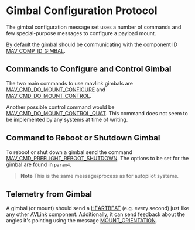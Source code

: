 # Gimbal Configuration Protocol

The gimbal configuration message set uses a number of commands and few special-purpose messages to configure a payload mount.

By default the gimbal should be communicating with the component ID [MAV_COMP_ID_GIMBAL](../messages/common.md#MAV_COMP_ID_GIMBAL).

## Commands to Configure and Control Gimbal

The two main commands to use mavlink gimbals are [MAV_CMD_DO_MOUNT_CONFIGURE](../messages/common.md#MAV_CMD_DO_MOUNT_CONFIGURE) and [MAV_CMD_DO_MOUNT_CONTROL](../messages/common.md#MAV_CMD_DO_MOUNT_CONTROL).

Another possible control command would be [MAV_CMD_DO_MOUNT_CONTROL_QUAT](../messages/common.md#MAV_CMD_DO_MOUNT_CONTROL_QUAT). This command does not seem to be implemented by any systems at time of writing.

## Command to Reboot or Shutdown Gimbal

To reboot or shut down a gimbal send the command [MAV_CMD_PREFLIGHT_REBOOT_SHUTDOWN](../messages/common.md#MAV_CMD_PREFLIGHT_REBOOT_SHUTDOWN). The options to be set for the gimbal are found in `param4`.

> **Note** This is the same message/process as for autopilot systems.

## Telemetry from Gimbal

A gimbal (or mount) should send a [HEARTBEAT](../messages/common.md#HEARTBEAT) (e.g. every second) just like any other AVLink component. Additionally, it can send feedback about the angles it's pointing using the message [MOUNT_ORIENTATION](../messages/common.md#MOUNT_ORIENTATION).

